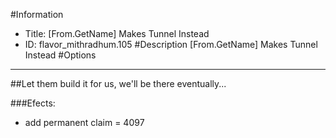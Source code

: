 #Information
 - Title: [From.GetName] Makes Tunnel Instead
 - ID: flavor_mithradhum.105
#Description
[From.GetName] Makes Tunnel Instead
#Options

___
##Let them build it for us, we'll be there eventually...

###Efects:<ul><li>add permanent claim = 4097</li></ul>
